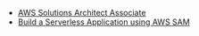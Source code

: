 - [AWS Solutions Architect Associate](https://digitalcloud.training/category/aws-cheat-sheets/aws-solutions-architect-associate/)
- [Build a Serverless Application using AWS SAM](https://towardsaws.com/build-a-serverless-application-using-aws-sam-247c2c6f18c7)
